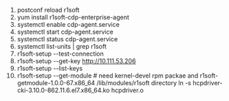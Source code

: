 1. postconf reload
r1soft
2. yum install r1soft-cdp-enterprise-agent
3. systemctl enable cdp-agent.service
4. systemctl start cdp-agent.service
5. systemctl status cdp-agent.service
6. systemctl list-units | grep r1soft
7. r1soft-setup --test-connection
8. r1soft-setup --get-key http://10.111.53.206
9. r1soft-setup --list-keys
10. r1soft-setup --get-module  # need kernel-devel rpm packae
and r1soft-getmodule-1.0.0-67.x86_64
/lib/modules/r1soft directory
ln -s hcpdriver-cki-3.10.0-862.11.6.el7.x86_64.ko hcpdriver.o




